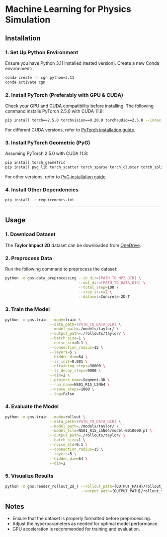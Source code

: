 # Machine Learning for Physics Simulation

## Installation

### 1. Set Up Python Environment  
Ensure you have Python 3.11 installed (tested version). Create a new Conda environment:  
```bash
conda create -n cgn python=3.11
conda activate cgn
```

### 2. Install PyTorch (Preferably with GPU & CUDA)  
Check your GPU and CUDA compatibility before installing. The following command installs PyTorch 2.5.0 with CUDA 11.8:  
```bash
pip install torch==2.5.0 torchvision==0.20.0 torchaudio==2.5.0 --index-url https://download.pytorch.org/whl/cu118
```
For different CUDA versions, refer to [PyTorch installation guide](https://pytorch.org/get-started/previous-versions/).

### 3. Install PyTorch Geometric (PyG)  
Assuming PyTorch 2.5.0 with CUDA 11.8:  
```bash
pip install torch_geometric
pip install pyg_lib torch_scatter torch_sparse torch_cluster torch_spline_conv -f https://data.pyg.org/whl/torch-2.5.0+cu118.html
```
For other versions, refer to [PyG installation guide](https://pytorch-geometric.readthedocs.io/en/latest/install/installation.html).

### 4. Install Other Dependencies  
```bash
pip install -r requirements.txt
```

---

## Usage  

### 1. Download Dataset  
The **Taylor Impact 2D** dataset can be downloaded from [OneDrive](https://curtin-my.sharepoint.com/:f:/g/personal/272766h_curtin_edu_au/Egs3Uw10Ic9KqLyW2-CZkAsBMjg165h-SbB-9VQW9-DA_g).

### 2. Preprocess Data  
Run the following command to preprocess the dataset: 
```bash
python -m gns.data_preprocessing --in_dir=[PATH_TO_NPZ_DIR] \
                                 --out_dir=[PATH_TO_DATA_DIR] \
                                 --total_step=100 \
                                 --step_size=2 \
                                 --dataset=Concrete-2D-T
```

### 3. Train the Model  
```bash
python -m gns.train --mode=train \
                    --data_path=[PATH_TO_DATA_DIR] \
                    --model_path=./models/taylor/ \
                    --output_path=./rollouts/taylor/ \
                    --batch_size=1 \
                    --noise_std=0.1 \
                    --connection_radius=15 \
                    --layers=5 \
                    --hidden_dim=64 \
                    --lr_init=0.001 \
                    --ntraining_steps=30000 \
                    --lr_decay_steps=9000 \
                    --dim=2 \
                    --project_name=Segment-3D \
                    --run_name=NS01_R15_L5N64 \
                    --nsave_steps=1000 \
                    --log=False
```

### 4. Evaluate the Model  
```bash
python -m gns.train --mode=rollout \
                    --data_path=[PATH_TO_DATA_DIR] \
                    --model_path=./models/taylor/ \
                    --model_file=NS01_R15_L5N64/model-0010000.pt \
                    --output_path=./rollouts/taylor/ \
                    --batch_size=1 \
                    --noise_std=0.1 \
                    --connection_radius=15 \
                    --layers=5 \
                    --hidden_dim=64 \
                    --dim=2
```

### 5. Visualize Results  
```bash
python -m gns.render_rollout_2d_T --rollout_path={OUTPUT_PATH}/rollout_test_1.pkl \
                                  --output_path={OUTPUT_PATH}/rollout_test_1.gif
```

## Notes  
- Ensure that the dataset is properly formatted before preprocessing.  
- Adjust the hyperparameters as needed for optimal model performance.  
- GPU acceleration is recommended for training and evaluation.